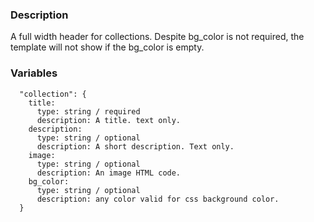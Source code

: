 ### Description
A full width header for collections.
Despite bg_color is not required, the template will not show if the bg_color is empty.

### Variables
~~~
  "collection": {
    title:
      type: string / required
      description: A title. text only.
    description:
      type: string / optional
      description: A short description. Text only.
    image:
      type: string / optional
      description: An image HTML code.
    bg_color:
      type: string / optional
      description: any color valid for css background color.
  }
~~~
